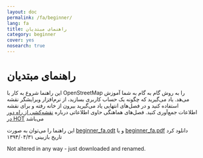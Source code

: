 ```yaml
---
layout: doc
permalink: /fa/beginner/
lang: fa
title: راهنمای مبتدیان
category: beginner
cover: yes
nosearch: true
---
```


راهنمای مبتدیان
================


این راهنما شروع به کار با OpenStreetMap را به روش گام به گام به شما آموزش می‌هد. یاد می‌گیرید که 
چگونه یک حساب کاربری بسازید، از نرم‌افزار ویرایشگر نقشه استفاده کنید و در فصل‌های انتهایی یاد می‌گیرید بیرون از خانه رفته 
و برای نقشه اطلاعات جمع‌آوری کنید. فصل‌های هماهنگی حاوی اطلاعاتی درباره [نقشه‌کشی از راه دور در HOT](/fa/coordination/) می‌باشد  

این راهنما را می‌توان به صورت [beginner_fa.odt](/files/beginner_fa.odt) و یا [beginner_fa.pdf](/files/beginner_fa.pdf) دانلود کرد  
تاریخ بازبینی ۱۳۹۴/۰۴/۳۱  


Not altered in any way - just downloaded and renamed.

